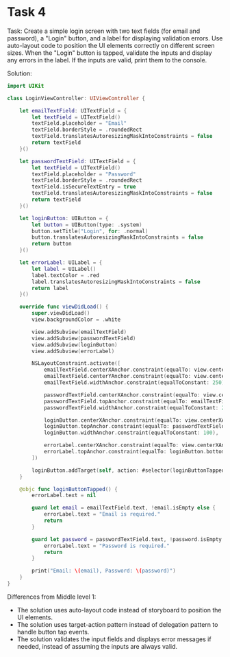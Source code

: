 # Task 4

Task: Create a simple login screen with two text fields (for email and
password), a "Login" button, and a label for displaying validation errors. Use
auto-layout code to position the UI elements correctly on different screen
sizes. When the "Login" button is tapped, validate the inputs and display any
errors in the label. If the inputs are valid, print them to the console.

Solution:

```swift
import UIKit

class LoginViewController: UIViewController {

    let emailTextField: UITextField = {
        let textField = UITextField()
        textField.placeholder = "Email"
        textField.borderStyle = .roundedRect
        textField.translatesAutoresizingMaskIntoConstraints = false
        return textField
    }()

    let passwordTextField: UITextField = {
        let textField = UITextField()
        textField.placeholder = "Password"
        textField.borderStyle = .roundedRect
        textField.isSecureTextEntry = true
        textField.translatesAutoresizingMaskIntoConstraints = false
        return textField
    }()

    let loginButton: UIButton = {
        let button = UIButton(type: .system)
        button.setTitle("Login", for: .normal)
        button.translatesAutoresizingMaskIntoConstraints = false
        return button
    }()

    let errorLabel: UILabel = {
        let label = UILabel()
        label.textColor = .red
        label.translatesAutoresizingMaskIntoConstraints = false
        return label
    }()

    override func viewDidLoad() {
        super.viewDidLoad()
        view.backgroundColor = .white

        view.addSubview(emailTextField)
        view.addSubview(passwordTextField)
        view.addSubview(loginButton)
        view.addSubview(errorLabel)

        NSLayoutConstraint.activate([
            emailTextField.centerXAnchor.constraint(equalTo: view.centerXAnchor),
            emailTextField.centerYAnchor.constraint(equalTo: view.centerYAnchor, constant: -50),
            emailTextField.widthAnchor.constraint(equalToConstant: 250),

            passwordTextField.centerXAnchor.constraint(equalTo: view.centerXAnchor),
            passwordTextField.topAnchor.constraint(equalTo: emailTextField.bottomAnchor, constant: 20),
            passwordTextField.widthAnchor.constraint(equalToConstant: 250),

            loginButton.centerXAnchor.constraint(equalTo: view.centerXAnchor),
            loginButton.topAnchor.constraint(equalTo: passwordTextField.bottomAnchor, constant: 20),
            loginButton.widthAnchor.constraint(equalToConstant: 100),

            errorLabel.centerXAnchor.constraint(equalTo: view.centerXAnchor),
            errorLabel.topAnchor.constraint(equalTo: loginButton.bottomAnchor, constant: 20)
        ])

        loginButton.addTarget(self, action: #selector(loginButtonTapped), for: .touchUpInside)
    }

    @objc func loginButtonTapped() {
        errorLabel.text = nil

        guard let email = emailTextField.text, !email.isEmpty else {
            errorLabel.text = "Email is required."
            return
        }

        guard let password = passwordTextField.text, !password.isEmpty else {
            errorLabel.text = "Password is required."
            return
        }

        print("Email: \(email), Password: \(password)")
    }
}

```

Differences from Middle level 1:

-   The solution uses auto-layout code instead of storyboard to position the UI
    elements.
-   The solution uses target-action pattern instead of delegation pattern to
    handle button tap events.
-   The solution validates the input fields and displays error messages if
    needed, instead of assuming the inputs are always valid.
